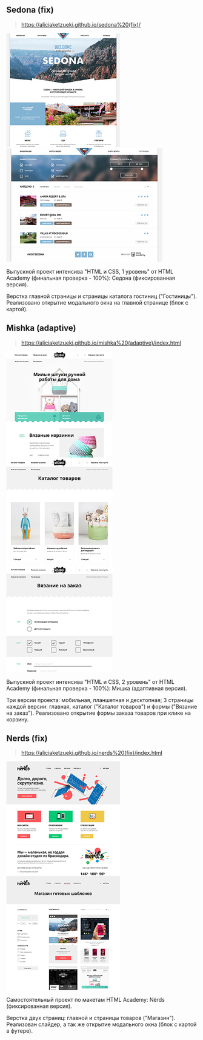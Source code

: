Sedona (fix)
------------

> https://aliciaketzueki.github.io/sedona%20(fix)/

![Sedona - index](https://github.com/aliciaketzueki/aliciaketzueki.github.io/raw/master/img/sedona-index-1200.jpg)
![Sedona - hotels](https://github.com/aliciaketzueki/aliciaketzueki.github.io/raw/master/img/sedona-hotels-1200.jpg)

Выпускной проект интенсива "HTML и CSS, 1 уровень" от HTML Academy (финальная проверка - 100%): Седона (фиксированная версия).

Верстка главной страницы и страницы каталога гостиниц ("Гостиницы"). Реализовано открытие модального окна на главной странице (блок с картой).


Mishka (adaptive)
------------

> https://aliciaketzueki.github.io/mishka%20(adaptive)/index.html

![Mishka - index](https://github.com/aliciaketzueki/aliciaketzueki.github.io/raw/master/img/mishka-index-desktop.jpg)
![Mishka - catalog](https://github.com/aliciaketzueki/aliciaketzueki.github.io/raw/master/img/mishka-catalog-desktop.jpg)
![Mishka - form](https://github.com/aliciaketzueki/aliciaketzueki.github.io/raw/master/img/mishka-form-desktop.jpg)

Выпускной проект интенсива "HTML и CSS, 2 уровень" от HTML Academy (финальная проверка - 100%): Мишка (адаптивная версия).

Три версии проекта: мобильная, планшетная и десктопная; 3 страницы каждой версии: главная, каталог ("Каталог товаров") и формы ("Вязание на заказ"). Реализовано открытие формы заказа товаров при клике на корзину.


Nerds (fix)
------------

> https://aliciaketzueki.github.io/nerds%20(fix)/index.html

![Nerds - index](https://github.com/aliciaketzueki/aliciaketzueki.github.io/raw/master/img/nerds-index.jpg)
![Nerds - catalog](https://github.com/aliciaketzueki/aliciaketzueki.github.io/raw/master/img/nerds-catalog.jpg)

Самостоятельный проект по макетам HTML Academy: Nёrds (фиксированная версия).

Верстка двух страниц: главной и страницы товаров ("Магазин"). Реализован слайдер, а так же открытие модального окна (блок с картой в футере).
